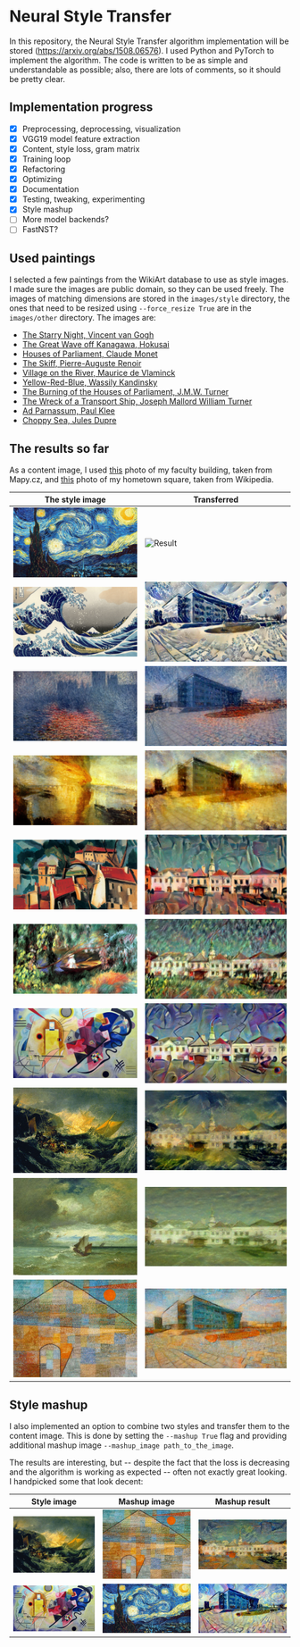 # Neural Style Transfer
In this repository, the Neural Style Transfer algorithm implementation will be stored (https://arxiv.org/abs/1508.06576). 
I used Python and PyTorch to implement the algorithm. The code is written to be as simple and understandable as possible;
also, there are lots of comments, so it should be pretty clear.

## Implementation progress
- [x] Preprocessing, deprocessing, visualization
- [x] VGG19 model feature extraction
- [x] Content, style loss, gram matrix
- [x] Training loop
- [x] Refactoring
- [x] Optimizing
- [x] Documentation
- [x] Testing, tweaking, experimenting
- [x] Style mashup
- [ ] More model backends?
- [ ] FastNST?

## Used paintings
I selected a few paintings from the WikiArt database to use as style images. I made sure the images are public domain,
so they can be used freely. The images of matching dimensions are stored in the ```images/style``` directory, the 
ones that need to be resized using ```--force_resize True``` are in the ```images/other``` directory. The images are:

- [The Starry Night, Vincent van Gogh](https://www.wikiart.org/en/vincent-van-gogh/the-starry-night-1889)
- [The Great Wave off Kanagawa, Hokusai](https://www.wikiart.org/en/katsushika-hokusai/the-great-wave-of-kanagawa-1831)
- [Houses of Parliament, Claude Monet](https://www.wikiart.org/en/claude-monet/houses-of-parliament)
- [The Skiff, Pierre-Auguste Renoir](https://www.wikiart.org/en/pierre-auguste-renoir/the-skiff-1880)
- [Village on the River, Maurice de Vlaminck](https://www.wikiart.org/en/maurice-de-vlaminck/village-on-the-river-1915)
- [Yellow-Red-Blue, Wassily Kandinsky](https://www.wikiart.org/en/wassily-kandinsky/yellow-red-blue-1925)
- [The Burning of the Houses of Parliament, J.M.W. Turner](https://www.wikiart.org/en/william-turner/the-burning-of-the-houses-of-parliament-3)
- [The Wreck of a Transport Ship, Joseph Mallord William Turner](https://www.wikiart.org/en/william-turner/the-wreck-of-a-transport-ship)
- [Ad Parnassum, Paul Klee](https://www.wikiart.org/en/paul-klee/to-the-parnassus-1932)
- [Choppy Sea, Jules Dupre](https://www.wikiart.org/en/jules-dupre/choppy-sea-1870)

## The results so far
As a content image, I used [this](https://d48-a.sdn.cz/d_48/c_img_G_C/1Mrp8w.jpeg) photo of my faculty building, 
taken from Mapy.cz, and [this](https://cs.wikipedia.org/wiki/Brunt%C3%A1l#/media/Soubor:Brunt%C3%A1l,_n%C3%A1m%C4%9Bst%C3%AD_M%C3%ADru_01.jpg) 
photo of my hometown square, taken from Wikipedia.

| The style image                                                             | Transferred                               |
|-----------------------------------------------------------------------------|-------------------------------------------|
| ![The Starry Night](images/style/starrynight.jpg)                           | ![Result](results/fei_starry_night.png)   |
| ![The Great Wave off Kanagawa](images/style/wave.jpg)                       | ![Result](results/fei_wave.png)           |
| ![Houses of Parliament](images/style/parlament.jpg)                         | ![Result](results/fei_parliament.png)     |
| ![The Burning of the Houses of Lords and Commons](images/style/burning.jpg) | ![Result](results/fei_burning.jpg)        |
| ![Village on the River](images/style/village.jpg)                           | ![Result](results/square_village.jpg)     |
| ![The Skiff](images/style/skiff.jpg)                                        | ![Result](results/square_skiff.jpg)       |
| ![Yellow-Red-Blue](images/style/abstraction.jpg)                            | ![Result](results/square_abstraction.jpg) |
| ![The Wreck of a Transport Ship](images/other/shipwreck.jpg)                | ![Result](results/square_shipwreck.jpg)   |
| ![Choppy Sea](images/other/sea.jpg)                                         | ![Result](results/square_sea.jpg)  |
| ![Ad Parnassum](images/other/parnassum.jpg)                                 | ![Result](results/fei_parnassum.jpg)      |

## Style mashup
I also implemented an option to combine two styles and transfer them to the content image. This is done by setting
the ```--mashup True``` flag and providing additional mashup image ```--mashup_image path_to_the_image```.

The results are interesting, but -- despite the fact that the loss is decreasing and the algorithm is working as expected -- 
often not exactly great looking. I handpicked some that look decent:

| Style image                                          | Mashup image                                          | Mashup result                                             |
|------------------------------------------------------|-------------------------------------------------------|-----------------------------------------------------------|
| ![The Wreck of a Transport Ship](images/other/shipwreck.jpg) | ![Ad Parnassum](images/other/parnassum.jpg)           | ![Result](results/square_mashup_shipwreck_parnassum.jpg)  |
| ![Yellow-Red-Blue](images/style/abstraction.jpg)    |  ![The Starry Night](images/style/starrynight.jpg)              | ![Result](results/fei_mashup_starrynight_abstraction.jpg) |



